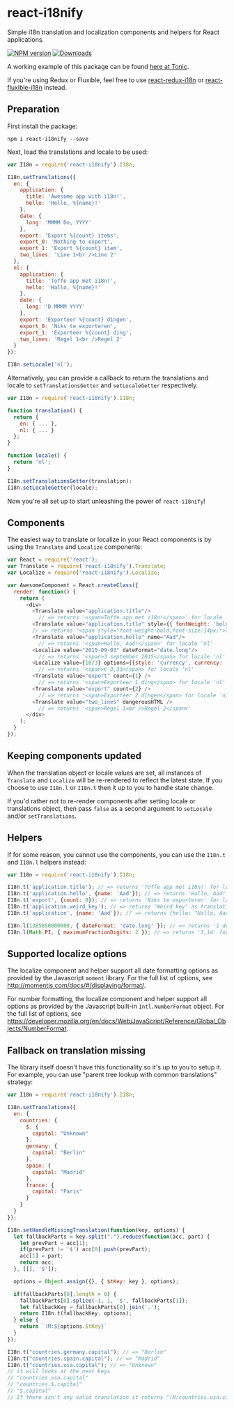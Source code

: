 # react-i18nify
Simple i18n translation and localization components and helpers for React applications.

[![NPM version][npm-image]][npm-url] [![Downloads][downloads-image]][npm-url]

A working example of this package can be found [here at Tonic](https://tonicdev.com/npm/react-i18nify).

If you're using Redux or Fluxible, feel free to use [react-redux-i18n](https://github.com/zoover/react-redux-i18n) or [react-fluxible-i18n](https://github.com/zoover/react-fluxible-i18n) instead.

## Preparation

First install the package:
```
npm i react-i18nify --save
```

Next, load the translations and locale to be used:
```javascript
var I18n = require('react-i18nify').I18n;

I18n.setTranslations({
  en: {
    application: {
      title: 'Awesome app with i18n!',
      hello: 'Hello, %{name}!'
    },
    date: {
      long: 'MMMM Do, YYYY'
    },
    export: 'Export %{count} items',
    export_0: 'Nothing to export',
    export_1: 'Export %{count} item',
    two_lines: 'Line 1<br />Line 2'
  },
  nl: {
    application: {
      title: 'Toffe app met i18n!',
      hello: 'Hallo, %{name}!'
    },
    date: {
      long: 'D MMMM YYYY'
    },
    export: 'Exporteer %{count} dingen',
    export_0: 'Niks te exporteren',
    export_1: 'Exporteer %{count} ding',
    two_lines: 'Regel 1<br />Regel 2'
  }
});

I18n.setLocale('nl');
```

Alternatively, you can provide a callback to return the translations and locale to
`setTranslationsGetter` and `setLocaleGetter` respectively.
```javascript
var I18n = require('react-i18nify').I18n;

function translation() {
  return {
    en: { ... },
    nl: { ... }
  };
}

function locale() {
  return 'nl';
}

I18n.setTranslationsGetter(translation):
I18n.setLocaleGetter(locale);
```
Now you're all set up to start unleashing the power of `react-i18nify`!

## Components

The easiest way to translate or localize in your React components is by using the `Translate` and `Localize` components:
```javascript
var React = require('react');
var Translate = require('react-i18nify').Translate;
var Localize = require('react-i18nify').Localize;

var AwesomeComponent = React.createClass({
  render: function() {
    return (
      <div>
        <Translate value="application.title"/>
          // => returns '<span>Toffe app met i18n!</span>' for locale 'nl'
        <Translate value="application.title" style={{ fontWeight: 'bold', fontSize: '14px' }} />
        // => returns '<span style="font-weight:bold;font-size:14px;">Toffe app met i18n!</span>' for locale 'nl'
        <Translate value="application.hello" name="Aad"/>
          // => returns '<span>Hallo, Aad!</span>' for locale 'nl'
        <Localize value="2015-09-03" dateFormat="date.long"/>
          // => returns '<span>3 september 2015</span> for locale 'nl'
        <Localize value={10/3} options={{style: 'currency', currency: 'EUR', minimumFractionDigits: 2, maximumFractionDigits: 2}}/>
          // => returns '<span>€ 3,33</span> for locale 'nl'
        <Translate value="export" count={1} />
          // => returns '<span>Exporteer 1 ding</span> for locale 'nl'
        <Translate value="export" count={2} />
          // => returns '<span>Exporteer 2 dingen</span> for locale 'nl'
        <Translate value="two_lines" dangerousHTML />
          // => returns '<span>Regel 1<br />Regel 2</span>'
      </div>
    );
  }
});
```

## Keeping components updated

When the translation object or locale values are set, all instances of `Translate` and `Localize` will be re-rendered to
reflect the latest state. If you choose to use `I18n.l` or `I18n.t` then it up to you to handle state change.

If you'd rather not to re-render components after setting locale or translations object, then pass `false` as a second
argument to `setLocale` and/or `setTranslations`.

## Helpers

If for some reason, you cannot use the components, you can use the `I18n.t` and `I18n.l` helpers instead:
```javascript
var I18n = require('react-i18nify').I18n;

I18n.t('application.title'); // => returns 'Toffe app met i18n!' for locale 'nl'
I18n.t('application.hello', {name: 'Aad'}); // => returns 'Hallo, Aad!' for locale 'nl'
I18n.t('export', {count: 0}); // => returns 'Niks te exporteren' for locale 'nl'
I18n.t('application.weird_key'); // => returns 'Weird key' as translation is missing
I18n.t('application', {name: 'Aad'}); // => returns {hello: "Hallo, Aad!", title: "Toffe app met i18n!"} for locale 'nl'

I18n.l(1385856000000, { dateFormat: 'date.long' }); // => returns '1 december 2013' for locale 'nl'
I18n.l(Math.PI, { maximumFractionDigits: 2 }); // => returns '3,14' for locale 'nl'
```

## Supported localize options

The localize component and helper support all date formatting options as provided by the Javascript `moment` library. For the full list of options, see http://momentjs.com/docs/#/displaying/format/.

For number formatting, the localize component and helper support all options as provided by the Javascript built-in `Intl.NumberFormat` object. For the full list of options, see https://developer.mozilla.org/en/docs/Web/JavaScript/Reference/Global_Objects/NumberFormat.

[downloads-image]: http://img.shields.io/npm/dm/react-i18nify.svg

[npm-url]: https://npmjs.org/package/react-i18nify
[npm-image]: http://img.shields.io/npm/v/react-i18nify.svg

## Fallback on translation missing

The library itself doesn't have this functionality so it's up to you to setup it. For example, you can use
"parent tree lookup with common translations" strategy:

```javascript
var I18n = require('react-i18nify').I18n;

I18n.setTranslations({
  en: {
    countries: {
      $: {
        capital: "Unknown"
      },
      germany: {
        capital: "Berlin"
      },
      spain: {
        capital: "Madrid"
      },
      france: {
        capital: "Paris"
      }
    }
  }
});

I18n.setHandleMissingTranslation(function(key, options) {
  let fallbackParts = key.split(".").reduce(function(acc, part) {
    let prevPart = acc[1];
    if(prevPart != '$') acc[0].push(prevPart);
    acc[1] = part;
    return acc;
  }, [[], '$']);

  options = Object.assign({}, { $tKey: key }, options);

  if(fallbackParts[0].length > 0) {
    fallbackParts[0].splice(-1, 1, '$', fallbackParts[1]);
    let fallbackKey = fallbackParts[0].join('.');
    return I18n.t(fallbackKey, options);
  } else {
    return `:M:${options.$tKey}`
  }
});

I18n.t("countries.germany.capital"); // => "Berlin"
I18n.t("countries.spain.capital"); // => "Madrid"
I18n.t("countries.usa.capital"); // => "Unknown"
// it will looks at the next keys
// "countries.usa.capital"
// "countries.$.capital"
// "$.capital"
// If there isn't any valid translation it returns ":M:countries.usa.capital"
```
